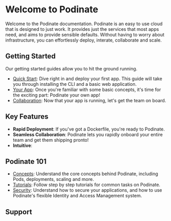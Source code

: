 # Welcome to Podinate

Welcome to the Podinate documentation. Podinate is an easy to use cloud that is designed to just work. It provides just the services that most apps need, and aims to provide sensible defaults. Without having to worry about infrastructure, you can effortlessly deploy, interate, collaborate and scale. 

## Getting Started
Our getting started guides allow you to hit the ground running. 

- [Quick Start](getting-started/quick-start.md): Dive right in and deploy your first app. This guide will take you through installing the CLI and a basic web application. 
- [Your App](getting-started/your-app.md): Once you're familiar with some basic concepts, it's time for the exciting part: Podinate your own app!
- [Collaboration](getting-started/collaborate.md): Now that your app is running, let's get the team on board.

## Key Features
- **Rapid Deployment**: If you've got a Dockerfile, you're ready to Podinate. 
- **Seamless Collaboration**: Podinate lets you rapidly onboard your entire team and get them shipping pronto!
- **Intuitive**: 

## Podinate 101
- [Concepts](): Understand the core concepts behind Podinate, including Pods, deployments, scaling and more. 
- [Tutorials](): Follow step by step tutorials for common tasks on Podinate. 
- [Security](): Understand how to secure your applications, and how to use Podinate's flexible Identity and Access Management system. 

## Support
